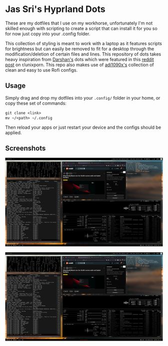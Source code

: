 # Jas Sri's Hyprland Dots

These are my dotfiles that I use on my workhorse, unfortunately I'm not skilled enough with scripting to create a script that can install it for you so for now just copy into your .config folder.

This collection of styling is meant to work with a laptop as it features scripts for brightness but can easily be removed to fit for a desktop through the modification/deletion of certain files and lines. This repository of dots takes heavy inspiration from [Darshan's](https://github.com/darshanCommits/Linux-Scripts-Dots) dots which were featured in this [reddit post](https://www.reddit.com/r/unixporn/comments/19f40cb/hyprland_i_see_a_door_and_i_want_to_paint_it_black/) on r/unixporn. This repo also makes use of [adi1090x's](https://github.com/adi1090x/rofi/) collection of clean and easy to use Rofi configs.

## Usage

Simply drag and drop my dotfiles into your ```.config/``` folder in your home, or copy these set of commands:

```
git clone <link>
mv ~/<path> ~/.config
```

Then reload your apps or just restart your device and the configs should be applied.

## Screenshots

<img src="gitRepoImages/img1.png" alt="Preview 1" style="margin-bottom:1rem"/>

<img src="gitRepoImages/img1.png" alt="Preview 1" style="margin-bottom:1rem"/>




